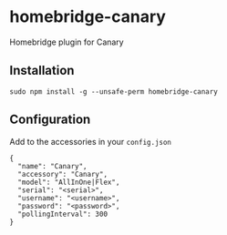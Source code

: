 # homebridge-canary
Homebridge plugin for Canary

## Installation
`sudo npm install -g --unsafe-perm homebridge-canary`

## Configuration
Add to the accessories in your `config.json`
```
{
  "name": "Canary",
  "accessory": "Canary",
  "model": "AllInOne|Flex",
  "serial": "<serial>",
  "username": "<username>",
  "password": "<password>",
  "pollingInterval": 300
}
```
